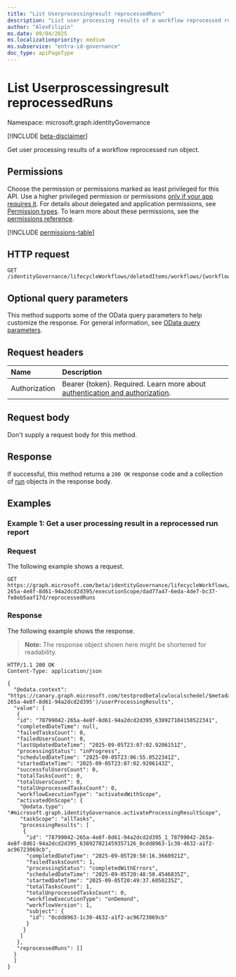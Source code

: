 ```yaml
---
title: "List Userprocessingresult reprocessedRuns"
description: "List user processing results of a workflow reprocessed run."
author: "AlexFilipin"
ms.date: 09/04/2025
ms.localizationpriority: medium
ms.subservice: "entra-id-governance"
doc_type: apiPageType
---
```


# List Userproscessingresult reprocessedRuns

Namespace: microsoft.graph.identityGovernance

[!INCLUDE [beta-disclaimer](../../includes/beta-disclaimer.md)]

Get user processing results of a workflow reprocessed run object.

## Permissions

Choose the permission or permissions marked as least privileged for this API. Use a higher privileged permission or permissions [only if your app requires it](/graph/permissions-overview#best-practices-for-using-microsoft-graph-permissions). For details about delegated and application permissions, see [Permission types](/graph/permissions-overview#permission-types). To learn more about these permissions, see the [permissions reference](/graph/permissions-reference).

<!-- {
  "blockType": "permissions",
  "name": "identitygovernance-userprocessingresult-list-reprocessedruns-permissions"
}
-->
[!INCLUDE [permissions-table](../includes/permissions/identitygovernance-userprocessingresult-list-reprocessedruns-permissions.md)]

## HTTP request

<!-- {
  "blockType": "ignored"
}
-->
``` http
GET /identityGovernance/lifecycleWorkflows/deletedItems/workflows/{workflowId}/executionScope/{userProcessingResultId}/reprocessedRuns
```

## Optional query parameters

This method supports some of the OData query parameters to help customize the response. For general information, see [OData query parameters](/graph/query-parameters).

## Request headers

|Name|Description|
|:---|:---|
|Authorization|Bearer {token}. Required. Learn more about [authentication and authorization](/graph/auth/auth-concepts).|

## Request body

Don't supply a request body for this method.

## Response

If successful, this method returns a `200 OK` response code and a collection of [run](../resources/identitygovernance-run.md) objects in the response body.

## Examples

### Example 1: Get a user processing result in a reprocessed run report

### Request

The following example shows a request.
<!-- {
  "blockType": "request",
  "name": "list_run"
}
-->
``` http
GET https://graph.microsoft.com/beta/identityGovernance/lifecycleWorkflows/deletedItems/workflows/78799042-265a-4e8f-8d61-94a2dcd2d395/executionScope/dad77a47-6eda-4de7-bc37-fe8eb5aaf17d/reprocessedRuns
```


### Response

The following example shows the response.
>**Note:** The response object shown here might be shortened for readability.
<!-- {
  "blockType": "response",
  "truncated": true,
  "@odata.type": "microsoft.graph.identityGovernance.run"
}
-->
``` http
HTTP/1.1 200 OK
Content-Type: application/json

{
  "@odata.context": "https://canary.graph.microsoft.com/testprodbetalcwlocalschedel/$metadata#identityGovernance/lifecycleWorkflows/workflows('78799042-265a-4e8f-8d61-94a2dcd2d395')/userProcessingResults",
  "value": [
   {
   "id": "78799042-265a-4e8f-8d61-94a2dcd2d395_638927104150522341",
   "completedDateTime": null,
   "failedTasksCount": 0,
   "failedUsersCount": 0,
   "lastUpdatedDateTime": "2025-09-05T23:07:02.9206151Z",
   "processingStatus": "inProgress",
   "scheduledDateTime": "2025-09-05T23:06:55.0522341Z",
   "startedDateTime": "2025-09-05T23:07:02.9206143Z",
   "successfulUsersCount": 0,
   "totalTasksCount": 0,
   "totalUsersCount": 0,
   "totalUnprocessedTasksCount": 0,
   "workflowExecutionType": "activatedWithScope",
   "activatedOnScope": {
    "@odata.type": "#microsoft.graph.identityGovernance.activateProcessingResultScope",
    "taskScope": "allTasks",
    "processingResults": [
     {
      "id": "78799042-265a-4e8f-8d61-94a2dcd2d395_1_78799042-265a-4e8f-8d61-94a2dcd2d395_638927021459357126_0cdd8963-1c30-4632-a1f2-ac96723069cb",
      "completedDateTime": "2025-09-05T20:50:16.3660921Z",
      "failedTasksCount": 1,
      "processingStatus": "completedWithErrors",
      "scheduledDateTime": "2025-09-05T20:48:50.4546835Z",
      "startedDateTime": "2025-09-05T20:49:37.6050235Z",
      "totalTasksCount": 1,
      "totalUnprocessedTasksCount": 0,
      "workflowExecutionType": "onDemand",
      "workflowVersion": 1,
      "subject": {
       "id": "0cdd8963-1c30-4632-a1f2-ac96723069cb"
      }
     }
    ]
   },
   "reprocessedRuns": []
  }
  ]
}
```
